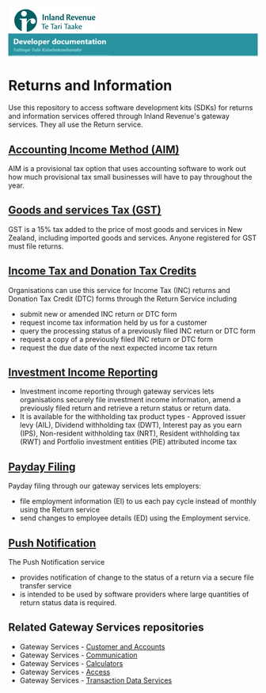 ![IRD logo](Images/IRlogo.gif)
![Software Dev](Images/SoftwareDev.png)

# Returns and Information

Use this repository to access software development kits (SDKs) for returns and information services offered through Inland Revenue's gateway services.
They all use the Return service.

## [Accounting Income Method (AIM)](./Service%20-%20AIM/)

AIM is a provisional tax option that uses accounting software to work out how much provisional tax small businesses will have to pay throughout the year.

## [Goods and services Tax (GST)](./Service%20-%20GST/)

GST is a 15% tax added to the price of most goods and services in New Zealand, including imported goods and services. Anyone registered for GST must file returns.

## [Income Tax and Donation Tax Credits](./Service%20-%20Income%20Tax/)

Organisations can use this service for Income Tax (INC) returns and Donation Tax Credit (DTC) forms through the Return Service including
* submit new or amended INC return or DTC form
* request income tax information held by us for a customer
* query the processing status of a previously filed INC return or DTC form
* request a copy of a previously filed INC return or DTC form
* request the due date of the next expected income tax return

## [Investment Income Reporting](./Service%20-%20Investment%20Income%20Reporting/)

* Investment income reporting through gateway services lets organisations securely file investment income information, amend a previously filed return and retrieve a return status or return data.
* It is available for the withholding tax product types - Approved issuer levy (AIL), Dividend withholding tax (DWT), Interest pay as you earn (IPS), Non-resident withholding tax (NRT), Resident withholding tax (RWT) and Portfolio investment entities (PIE) attributed income tax

## [Payday Filing](./Service%20-%20Payday%20Filing/)

Payday filing through our gateway services lets employers:
* file employment information (EI) to us each pay cycle instead of monthly using the Return service
* send changes to employee details (ED) using the Employment service.

## [Push Notification](./Service%20-%20Push%20Notification/)

The Push Notification service 
* provides notification of change to the status of a return via a secure file transfer service
* is intended to be used by software providers where large quantities of return status data is required.

## Related Gateway Services repositories

* Gateway Services - [Customer and Accounts](https://github.com/InlandRevenue/Gateway_Services-Customer-and-Account)
* Gateway Services - [Communication](https://github.com/InlandRevenue/Gateway_Services-Communication)
* Gateway Services - [Calculators](https://github.com/InlandRevenue/Gateway_Services-Calculators)
* Gateway Services - [Access](https://github.com/InlandRevenue/Gateway_Services-Access)
* Gateway Services - [Transaction Data Services](https://github.com/InlandRevenue/Gateway_Services-Transaction-data-services)